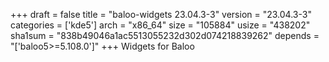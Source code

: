 +++
draft = false
title = "baloo-widgets 23.04.3-3"
version = "23.04.3-3"
categories = ['kde5']
arch = "x86_64"
size = "105884"
usize = "438202"
sha1sum = "838b49046a1ac5513055232d302d074218839262"
depends = "['baloo5>=5.108.0']"
+++
Widgets for Baloo